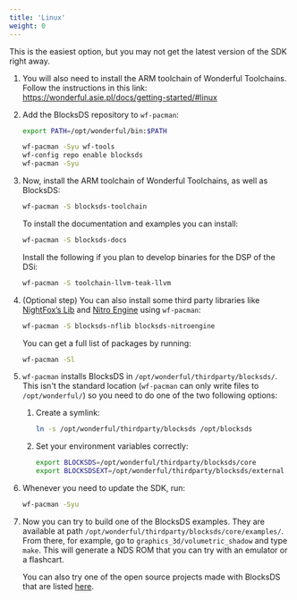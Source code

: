 ```yaml
---
title: 'Linux'
weight: 0
---
```


This is the easiest option, but you may not get the latest version of the SDK
right away.

1. You will also need to install the ARM toolchain of Wonderful Toolchains.
   Follow the instructions in this link:
   https://wonderful.asie.pl/docs/getting-started/#linux

1. Add the BlocksDS repository to `wf-pacman`:

   ```bash
   export PATH=/opt/wonderful/bin:$PATH

   wf-pacman -Syu wf-tools
   wf-config repo enable blocksds
   wf-pacman -Syu
   ```

1. Now, install the ARM toolchain of Wonderful Toolchains, as well as BlocksDS:

   ```bash
   wf-pacman -S blocksds-toolchain
   ```

   To install the documentation and examples you can install:

   ```bash
   wf-pacman -S blocksds-docs
   ```

   Install the following if you plan to develop binaries for the DSP of the DSi:

   ```bash
   wf-pacman -S toolchain-llvm-teak-llvm
   ```

1. (Optional step) You can also install some third party libraries like
   [NightFox’s Lib](https://github.com/knightfox75/nds_nflib) and
   [Nitro Engine](https://github.com/AntonioND/nitro-engine) using
   `wf-pacman`:

   ```bash
   wf-pacman -S blocksds-nflib blocksds-nitroengine
   ```

   You can get a full list of packages by running:

   ```bash
   wf-pacman -Sl
   ```

1. `wf-pacman` installs BlocksDS in `/opt/wonderful/thirdparty/blocksds/`.
   This isn't the standard location (`wf-pacman` can only write files to
   `/opt/wonderful/`) so you need to do one of the two following options:

   1. Create a symlink:

      ```bash
      ln -s /opt/wonderful/thirdparty/blocksds /opt/blocksds
      ```

   1. Set your environment variables correctly:

      ```bash
      export BLOCKSDS=/opt/wonderful/thirdparty/blocksds/core
      export BLOCKSDSEXT=/opt/wonderful/thirdparty/blocksds/external
      ```

1. Whenever you need to update the SDK, run:

   ```bash
   wf-pacman -Syu
   ```

1. Now you can try to build one of the BlocksDS examples. They are available at
   path `/opt/wonderful/thirdparty/blocksds/core/examples/`. From there, for
   example, go to `graphics_3d/volumetric_shadow` and type `make`. This will
   generate a NDS ROM that you can try with an emulator or a flashcart.

   You can also try one of the open source projects made with BlocksDS that are
   listed [here](https://github.com/blocksds/awesome-blocksds).
